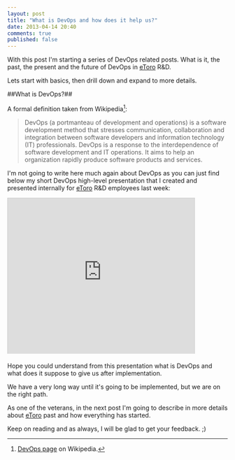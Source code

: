 ```yaml
---
layout: post
title: "What is DevOps and how does it help us?"
date: 2013-04-14 20:40
comments: true
published: false
---
```


With this post I'm starting a series of DevOps related posts. What is it, the past, the present and the future of DevOps in [eToro] R&D.

Lets start with basics, then drill down and expand to more details.

##What is DevOps?##

A formal definition taken from Wikipedia[^footnote]:

> DevOps (a portmanteau of development and operations) is a software development method that stresses communication, collaboration and integration between software developers and information technology (IT) professionals. DevOps is a response to the interdependence of software development and IT operations. It aims to help an organization rapidly produce software products and services.

I'm not going to write here much again about DevOps as you can just find below my short DevOps high-level presentation that I created and presented internally for [eToro] R&D employees last week:

<iframe src="http://www.slideshare.net/slideshow/embed_code/18801475" width="427" height="356" frameborder="0" marginwidth="0" marginheight="0" scrolling="no" style="border:1px solid #CCC;border-width:1px 1px 0;margin-bottom:5px" allowfullscreen webkitallowfullscreen mozallowfullscreen> </iframe>

Hope you could understand from this presentation what is DevOps and what does it  suppose to give us after implementation. 

We have a very long way until it's going to be implemented, but we are on the right path. 

As one of the veterans, in the next post I'm going to describe in more details about [eToro] past and how everything has started.

Keep on reading and as always, I will be glad to get your feedback. ;)

[^footnote]: [DevOps page](http://en.wikipedia.org/wiki/DevOps) on Wikipedia. 


[eToro]: http://etoro.com